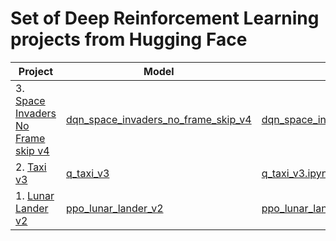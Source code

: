 # Set of Deep Reinforcement Learning projects from Hugging Face

| Project | Model | Script | Result |
| --- | --- | --- | --- |
| 3. [Space Invaders No Frame skip v4](https://gymnasium.farama.org/environments/atari/space_invaders/) | [dqn_space_invaders_no_frame_skip_v4](https://huggingface.co/jaymanvirk/dqn_space_invaders_no_frame_skip_v4) | [dqn_space_invaders_no_frame_skip_v4.ipynb](dqn_space_invaders_no_frame_skip_v4.ipynb) | 467.6 |
| 2. [Taxi v3](https://gymnasium.farama.org/environments/toy_text/taxi/) | [q_taxi_v3](https://huggingface.co/jaymanvirk/q_taxi_v3) | [q_taxi_v3.ipynb](q_taxi_v3.ipynb) | 4.79 |
| 1. [Lunar Lander v2](https://gymnasium.farama.org/environments/box2d/lunar_lander/) | [ppo_lunar_lander_v2](https://huggingface.co/jaymanvirk/ppo_lunar_lander_v2) | [ppo_lunar_lander_v2.ipynb](ppo_lunar_lander_v2.ipynb) | 243 |
